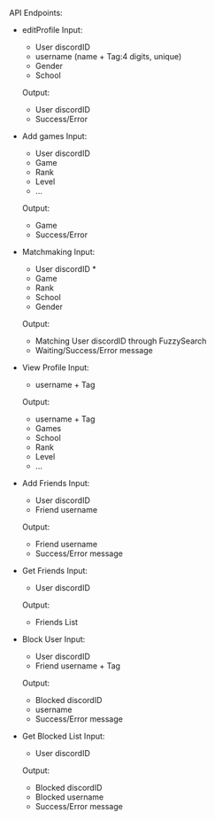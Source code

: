 API Endpoints:

- editProfile
    Input:
    + User discordID
    + username (name + Tag:4 digits, unique)
    + Gender
    + School

    Output:
    + User discordID
    + Success/Error

- Add games
    Input:
    + User discordID
    + Game
    + Rank
    + Level 
    + ...

    Output:
    + Game
    + Success/Error

- Matchmaking
    Input:
    + User discordID *
    + Game
    + Rank
    + School
    + Gender

    Output:
    + Matching User discordID through FuzzySearch
    + Waiting/Success/Error message

- View Profile
    Input:
    + username + Tag

    Output:
    + username + Tag
    + Games
    + School
    + Rank
    + Level
    + ...

- Add Friends
    Input:
    + User discordID
    + Friend username

    Output:
    + Friend username
    + Success/Error message

- Get Friends
    Input:
    + User discordID

    Output:
    + Friends List

- Block User
    Input:
    + User discordID
    + Friend username + Tag

    Output:
    + Blocked discordID
    + username
    + Success/Error message

- Get Blocked List
    Input:
    + User discordID

    Output:
    + Blocked discordID
    + Blocked username
    + Success/Error message